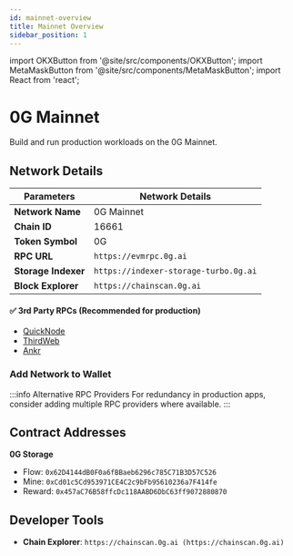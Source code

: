 ```yaml
---
id: mainnet-overview
title: Mainnet Overview
sidebar_position: 1
---
```


import OKXButton from '@site/src/components/OKXButton';
import MetaMaskButton from '@site/src/components/MetaMaskButton';
import React from 'react';

# 0G Mainnet

Build and run production workloads on the 0G Mainnet.

## Network Details

| Parameters | Network Details |
|----------------|---|
| **Network Name** | 0G Mainnet |
| **Chain ID** | 16661 |
| **Token Symbol** | 0G |
| **RPC URL** | `https://evmrpc.0g.ai` |
| **Storage Indexer** | `https://indexer-storage-turbo.0g.ai` |
| **Block Explorer** | `https://chainscan.0g.ai` |

#### ✅ 3rd Party RPCs (Recommended for production)
- [QuickNode](https://www.quicknode.com/chains/0g)
- [ThirdWeb](https://thirdweb.com/0g-aristotle)
- [Ankr](https://www.ankr.com/rpc/0g/)

### Add Network to Wallet

<div className="wallet-buttons" style={{ display: 'flex', gap: '16px', margin: '16px 0' }}>
  <MetaMaskButton
    label="Add 0G Mainnet"
    chainId={16661}
    chainName="0G Mainnet"
    tokenName="0G"
    tokenSymbol="0G"
    tokenDecimals={18}
    rpcUrls={["https://evmrpc.0g.ai"]}
    blockExplorerUrls={["https://chainscan.0g.ai/"]}
  />
  <OKXButton
    label="Add 0G Mainnet"
    chainId={16661}
    chainName="0G Mainnet"
    tokenName="0G"
    tokenSymbol="0G"
    tokenDecimals={18}
    rpcUrls={["https://evmrpc.0g.ai"]}
    blockExplorerUrls={["https://chainscan.0g.ai/"]}
  />
</div>

:::info Alternative RPC Providers
For redundancy in production apps, consider adding multiple RPC providers where available.
:::

## Contract Addresses

**0G Storage**
- Flow: `0x62D4144dB0F0a6fBBaeb6296c785C71B3D57C526`
- Mine: `0xCd01c5Cd953971CE4C2c9bFb95610236a7F414fe`
- Reward: `0x457aC76B58ffcDc118AABD6DbC63ff9072880870`

## Developer Tools
- **Chain Explorer**: `https://chainscan.0g.ai (https://chainscan.0g.ai)`
